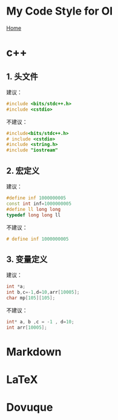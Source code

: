 # My Code Style for OI

[Home](https://dovuque.github.io)

# c++

## 1. 头文件

建议：

```cpp
#include <bits/stdc++.h>
#include <cstdio>
```

不建议：

```cpp
#include<bits/stdc++.h>
# include <cstdio>
#include <string.h>
#include "iostream"
```

## 2. 宏定义

建议：

```cpp
#define inf 1000000005
const int inf=1000000005
#define ll long long
typedef long long ll
```

不建议：

```cpp
# define inf 1000000005
```

## 3. 变量定义

建议：

```cpp
int *a;
int b,c=-1,d=10,arr[10005];
char mp[105][105];
```

不建议：

```cpp
int* a, b ,c = -1 , d=10;
int arr[10005];
```

# Markdown

# LaTeX

# Dovuque
